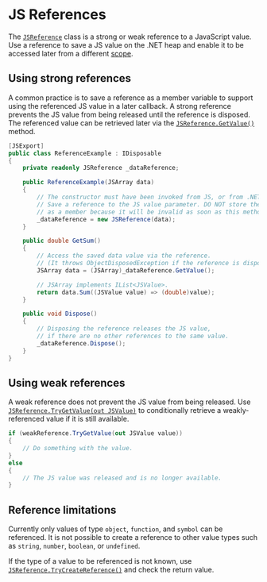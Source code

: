 # JS References

The [`JSReference`](../reference/dotnet/Microsoft.JavaScript.NodeApi/JSReference) class is a strong
or weak reference to a JavaScript value. Use a reference to save a JS value on the .NET heap and
enable it to be accessed later from a different [scope](./js-value-scopes).

## Using strong references

A common practice is to save a reference as a member variable to support using the referenced
JS value in a later callback. A strong reference prevents the JS value from being released
until the reference is disposed. The referenced value can be retrieved later via the
[`JSReference.GetValue()`](../reference/dotnet/Microsoft.JavaScript.NodeApi/JSReference/GetValue)
method.

```C#
[JSExport]
public class ReferenceExample : IDisposable
{
    private readonly JSReference _dataReference;

    public ReferenceExample(JSArray data)
    {
        // The constructor must have been invoked from JS, or from .NET on the JS thread.
        // Save a reference to the JS value parameter. DO NOT store the JSArray directly
        // as a member because it will be invalid as soon as this method returns.
        _dataReference = new JSReference(data);
    }

    public double GetSum()
    {
        // Access the saved data value via the reference.
        // (It throws ObjectDisposedException if the reference is disposed.)
        JSArray data = (JSArray)_dataReference.GetValue();

        // JSArray implements IList<JSValue>.
        return data.Sum((JSValue value) => (double)value);
    }

    public void Dispose()
    {
        // Disposing the reference releases the JS value,
        // if there are no other references to the same value.
        _dataReference.Dispose();
    }
}
```

## Using weak references

A weak reference does not prevent the JS value from being released. Use
[`JSReference.TryGetValue(out JSValue)`](../reference/dotnet/Microsoft.JavaScript.NodeApi/JSReference/TryGetValue)
to conditionally retrieve a weakly-referenced value if it is still available.

```C#
if (weakReference.TryGetValue(out JSValue value))
{
    // Do something with the value.
}
else
{
    // The JS value was released and is no longer available.
}
```

## Reference limitations

Currently only values of type `object`, `function`, and `symbol` can be referenced. It is not
possible to create a reference to other value types such as `string`, `number`, `boolean`, or
`undefined`.

If the type of a value to be referenced is not known, use
[`JSReference.TryCreateReference()`](../reference/dotnet/Microsoft.JavaScript.NodeApi/JSReference/TryCreateReference)
and check the return value.
